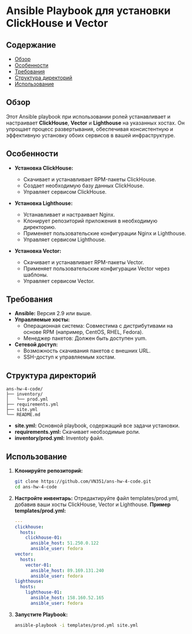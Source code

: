 # Ansible Playbook для установки ClickHouse и Vector

## Содержание
- [Обзор](#обзор)
- [Особенности](#особенности)
- [Требования](#требования)
- [Структура директорий](#структура-директорий)
- [Использование](#использование)


## Обзор

Этот Ansible playbook при использовании ролей устанавливает и настраивает **ClickHouse**, **Vector** и **Lighthouse** на указанных хостах. Он упрощает процесс развертывания, обеспечивая консистентную и эффективную установку обоих сервисов в вашей инфраструктуре.

## Особенности

- **Установка ClickHouse:**
  - Скачивает и устанавливает RPM-пакеты ClickHouse.
  - Создает необходимую базу данных ClickHouse.
  - Управляет сервисом ClickHouse.

- **Установка Lighthouse:**
  - Устанавливает и настраивает Nginx.
  - Клонирует репозиторий приложения в необходимую директорию.
  - Применяет пользовательские конфигурации Nginx и Lighthouse.
  - Управляет сервисом Lighthouse.
  
- **Установка Vector:**
  - Скачивает и устанавливает RPM-пакеты Vector.
  - Применяет пользовательские конфигурации Vector через шаблоны.
  - Управляет сервисом Vector.

## Требования

- **Ansible:** Версия 2.9 или выше.
- **Управляемые хосты:**
  - Операционная система: Совместима с дистрибутивами на основе RPM (например, CentOS, RHEL, Fedora).
  - Менеджер пакетов: Должен быть доступен yum.
- **Сетевой доступ:**
  - Возможность скачивания пакетов с внешних URL.
  - SSH-доступ к управляемым хостам.

## Структура директорий
  ```
  ans-hw-4-code/
  ├── inventory/
  │   └── prod.yml
  ├── requirements.yml
  ├── site.yml
  └── README.md
  ```
- **site.yml:** Основной playbook, содержащий все задачи установки.
- **requirements.yml:** Скачивает необзодимые роли.
- **inventory/prod.yml:** Inventoty файл.


## Использование

1. **Клонируйте репозиторий:**
    ```bash
    git clone https://github.com/VN351/ans-hw-4-code.git
    cd ans-hw-4-code
    ```
2. **Настройте инвентарь:**
   Отредактируйте файл templates/prod.yml, добавив ваши хосты ClickHouse, Vector и Lighthouse.
   **Пример templates/prod.yml:**
    ```yml
    ---
    clickhouse:
      hosts:
        clickhouse-01:
          ansible_host: 51.250.0.122
          ansible_user: fedora
    vector:
      hosts:
        vector-01:
          ansible_host: 89.169.131.240
          ansible_user: fedora
    lighthouse:
      hosts:
        lighthouse-01:
          ansible_host: 158.160.52.165
          ansible_user: fedora
    ```
3. **Запустите Playbook:**
    ```bash
    ansible-playbook -i templates/prod.yml site.yml
    ```  


